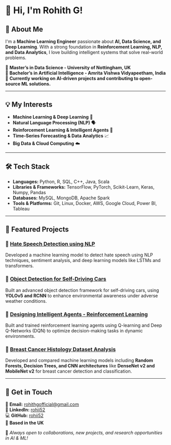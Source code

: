 # 👋 Hi, I'm Rohith G!

## 🚀 About Me
I'm a **Machine Learning Engineer** passionate about **AI, Data Science, and Deep Learning**. With a strong foundation in **Reinforcement Learning, NLP, and Data Analytics**, I love building intelligent systems that solve real-world problems.

🔹 **Master’s in Data Science - University of Nottingham, UK**  
🔹 **Bachelor’s in Artificial Intelligence - Amrita Vishwa Vidyapeetham, India**  
🔹 **Currently working on AI-driven projects and contributing to open-source ML solutions.**

---

## 💡 My Interests
- **Machine Learning & Deep Learning** 🧠
- **Natural Language Processing (NLP)** 🗣️
- **Reinforcement Learning & Intelligent Agents** 🤖
- **Time-Series Forecasting & Data Analytics** 📈
- **Big Data & Cloud Computing** ☁️

---

## 🛠️ Tech Stack

- **Languages:** Python, R, SQL, C++, Java, Scala  
- **Libraries & Frameworks:** TensorFlow, PyTorch, Scikit-Learn, Keras, Numpy, Pandas  
- **Databases:** MySQL, MongoDB, Apache Spark  
- **Tools & Platforms:** Git, Linux, Docker, AWS, Google Cloud, Power BI, Tableau  

---

## 📌 Featured Projects

### 🔹 **[Hate Speech Detection using NLP](https://github.com/rohii52/Hate-and-Offensive-Speech-Detection-using-NLP)**
Developed a machine learning model to detect hate speech using NLP techniques, sentiment analysis, and deep learning models like LSTMs and transformers.

### 🔹 **[Object Detection for Self-Driving Cars](https://github.com/rohii52/Object-Detection)**
Built an advanced object detection framework for self-driving cars, using **YOLOv5 and RCNN** to enhance environmental awareness under adverse weather conditions.

### 🔹 **[Designing Intelligent Agents - Reinforcement Learning](https://github.com/rohii52/Designing-Intelligent-Agents-Reinforcement-Learning)**
Built and trained reinforcement learning agents using Q-learning and Deep Q-Networks (DQN) to optimize decision-making tasks in dynamic environments.

### 🔹 **[Breast Cancer Histology Dataset Analysis](https://github.com/rohii52/Breast-Cancer-Analysis)**
Developed and compared machine learning models including **Random Forests, Decision Trees, and CNN architectures** like **DenseNet v2 and MobileNet v2** for breast cancer detection and classification.

---

## 👯️ Get in Touch
📧 **Email:** rohithgofficial@gmail.com  
🌟 **LinkedIn:** [rohii52](https://www.linkedin.com/in/rohii52)  
💻 **GitHub:** [rohii52](https://github.com/rohii52)  
🏡 **Based in the UK**

🚀 *Always open to collaborations, new projects, and research opportunities in AI & ML!*
